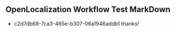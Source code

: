 ## OpenLocalization Workflow Test MarkDown
* c2d7db68-7ca3-465e-b307-06a1946addb1 thanks!

<!--HONumber=Sep16_HO1-->


